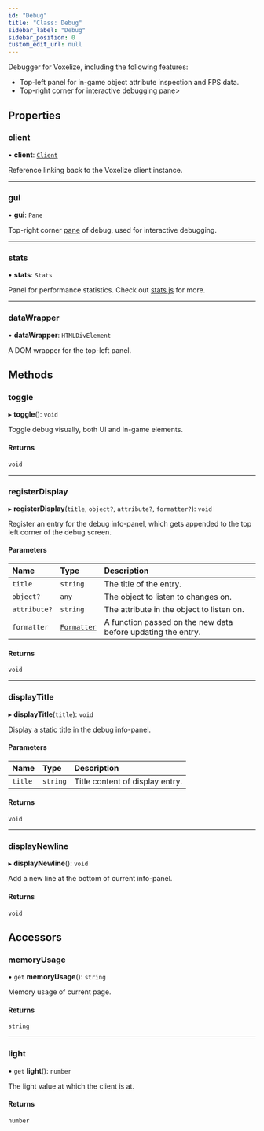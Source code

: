 ```yaml
---
id: "Debug"
title: "Class: Debug"
sidebar_label: "Debug"
sidebar_position: 0
custom_edit_url: null
---
```


Debugger for Voxelize, including the following features:
- Top-left panel for in-game object attribute inspection and FPS data.
- Top-right corner for interactive debugging pane>

## Properties

### client

• **client**: [`Client`](Client.md)

Reference linking back to the Voxelize client instance.

___

### gui

• **gui**: `Pane`

Top-right corner [pane](https://cocopon.github.io/tweakpane/) of debug,
used for interactive debugging.

___

### stats

• **stats**: `Stats`

Panel for performance statistics. Check out [stats.js](https://github.com/mrdoob/stats.js/) for more.

___

### dataWrapper

• **dataWrapper**: `HTMLDivElement`

A DOM wrapper for the top-left panel.

## Methods

### toggle

▸ **toggle**(): `void`

Toggle debug visually, both UI and in-game elements.

#### Returns

`void`

___

### registerDisplay

▸ **registerDisplay**(`title`, `object?`, `attribute?`, `formatter?`): `void`

Register an entry for the debug info-panel, which gets appended
to the top left corner of the debug screen.

#### Parameters

| Name | Type | Description |
| :------ | :------ | :------ |
| `title` | `string` | The title of the entry. |
| `object?` | `any` | The object to listen to changes on. |
| `attribute?` | `string` | The attribute in the object to listen on. |
| `formatter` | [`Formatter`](../modules.md#formatter-508) | A function passed on the new data before updating the entry. |

#### Returns

`void`

___

### displayTitle

▸ **displayTitle**(`title`): `void`

Display a static title in the debug info-panel.

#### Parameters

| Name | Type | Description |
| :------ | :------ | :------ |
| `title` | `string` | Title content of display entry. |

#### Returns

`void`

___

### displayNewline

▸ **displayNewline**(): `void`

Add a new line at the bottom of current info-panel.

#### Returns

`void`

## Accessors

### memoryUsage

• `get` **memoryUsage**(): `string`

Memory usage of current page.

#### Returns

`string`

___

### light

• `get` **light**(): `number`

The light value at which the client is at.

#### Returns

`number`
